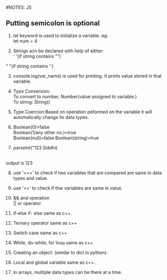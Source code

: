 #NOTES: JS

## Putting semicolon is optional

1. let keyword is used to initialize a variable.
eg: <br>let num = 4

2. Strings acn be declared with help of either:<br>
' '(if string contains "")<br>

" "(if string contains '')

3. console.log(var_name) is used for printing. It prints value stored in that variable.

4. Type Conversion: <br>
To convert to number, Number(value assigned to variable.)<br>
 To string: String()

 5. Type Coercion:Based on operation peformed on the variable it will automatically change its data types. 

 6. Boolean(0)=false<br>
 Boolean(1/any other no.)=true<br>
 Boolean(null)=false<nr>
 Boolean(string)=true

 7. parseInt("123 Siddhi)
<br>
 output is 123

 8. use '===' to check if two variables that are compared are same in data types and value.

 9. use '==' to check if thw variables are same in value.

10. && and operation<br>
    || or operator

11. if-else if- else same as c++.

12. Ternary operator same as c++

13. Switch case same as c++

14. While, do-while, for loop same as c++

15. Creating an object:
(similar to dict in python).

16. Local and global variable same as c++.

17. In arrays, multiple data types can be there at a time.